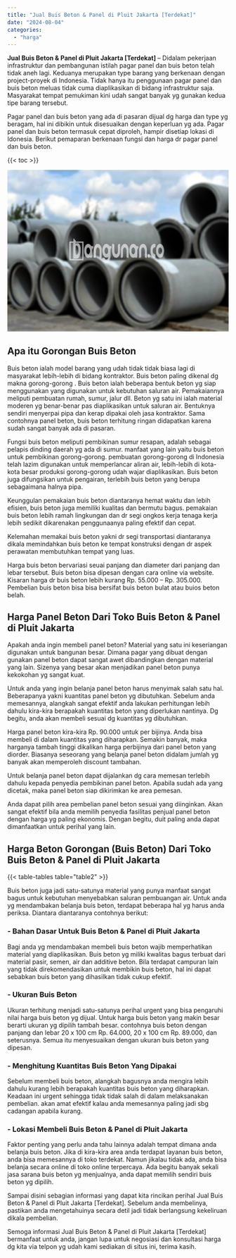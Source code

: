 ```yaml
---
title: "Jual Buis Beton & Panel di Pluit Jakarta [Terdekat]"
date: "2024-08-04"
categories: 
  - "harga"
---
```


**Jual Buis Beton & Panel di Pluit Jakarta \[Terdekat\]** – Didalam pekerjaan infrastruktur dan pembangunan istilah pagar panel dan buis beton telah tidak aneh lagi. Keduanya merupakan type barang yang berkenaan dengan project-proyek di Indonesia. Tidak hanya itu penggunaan pagar panel dan buis beton meluas tidak cuma diaplikasikan di bidang infrastruktur saja. Masyarakat tempat pemukiman kini udah sangat banyak yg gunakan kedua tipe barang tersebut.

Pagar panel dan buis beton yang ada di pasaran dijual dg harga dan type yg beragam, hal ini dibikin untuk disesuaikan dengan keperluan yg ada. Pagar panel dan buis beton termasuk cepat diproleh, hampir disetiap lokasi di Idonesia. Berikut pemaparan berkenaan fungsi dan harga dr pagar panel dan buis beton.

{{< toc >}}

![Jual Buis Beton & Panel di Pluit Jakarta [Terdekat]](/images/jual-panel-buis-beton-murah-36.png)

## Apa itu Gorongan Buis Beton

Buis beton ialah model barang yang udah tidak tidak biasa lagi di masyarakat lebih-lebih di bidang kontraktor. Buis beton paling dikenal dg makna gorong-gorong . Buis beton ialah beberapa bentuk beton yg siap menggunakan yang digunakan untuk kebutuhan saluran air. Pemakaiannya meliputi pembuatan rumah, sumur, jalur dll. Beton yg satu ini ialah material moderen yg benar-benar pas diaplikasikan untuk saluran air. Bentuknya sendiri menyerpai pipa dan kerap dipakai oleh jasa kontraktor. Sama contohnya panel beton, buis beton terhitung ringan didapatkan karena sudah sangat banyak ada di pasaran.

Fungsi buis beton meliputi pembikinan sumur resapan, adalah sebagai pelapis dinding daerah yg ada di sumur. manfaat yang lain yaitu buis beton untuk pembikinan gorong-gorong. pembuatan gorong-gorong di Indonesia telah lazim digunakan untuk memperlancar aliran air, lebih-lebih di kota-kota besar produksi gorong-gorong udah wajar diaplikasikan. Buis beton juga difungsikan untuk pengairan, terlebih buis beton yang berupa sebagaimana halnya pipa.

Keunggulan pemakaian buis beton diantaranya hemat waktu dan lebih efisien, buis beton juga memiliki kualitas dan bermutu bagus. pemakaian buis beton lebih ramah lingkungan dan dr segi ongkos kerja tenaga kerja lebih sedikit dikarenakan penggunaanya paling efektif dan cepat.

Kelemahan memakai buis beton yakni dr segi transportasi diantaranya dikala memindahkan buis beton ke tempat konstruksi dengan dr aspek perawatan membutuhkan tempat yang luas.

Harga buis beton bervariasi seuai panjang dan diameter dari panjang dan lebar tersebut. Buis beton bisa dipesan dengan cara online via website. Kisaran harga dr buis beton lebih kurang Rp. 55.000 – Rp. 305.000. Pembelian buis beton bisa bisa bersifat buis beton bulat atau buios beton belah.

## Harga Panel Beton Dari Toko Buis Beton & Panel di Pluit Jakarta

Apakah anda ingin membeli panel beton? Material yang satu ini keseriangan digunakan untuk bangunan besar. Dimana pagar yang dibuat dengan gunakan panel beton dapat sangat awet dibandingkan dengan material yang lain. Sizenya yang besar akan menjadikan panel beton punya kekokohan yg sangat kuat.

Untuk anda yang ingin belanja panel beton harus menyimak salah satu hal. Beberapanya yakni kuantitas panel beton yg dibutuhkan. Sebelum anda memesannya, alangkah sangat efektif anda lakukan perhitungan lebih dahulu kira-kira berapakah kuantitas beton yang diperlukan nantinya. Dg begitu, anda akan membeli sesuai dg kuantitas yg dibutuhkan.

Harga panel beton kira-kira Rp. 90.000 untuk per bijinya. Anda bisa membeli di dalam kuantitas yang diharapkan. Semakin banyak, maka harganya tambah tinggi dikalikan harga perbijinya dari panel beton yang diorder. Biasanya seseorang yang belanja panel beton didalam jumlah yg banyak akan memperoleh discount tambahan.

Untuk belanja panel beton dapat dijalankan dg cara memesan terlebih dahulu kepada penyedia pembikinan panel beton. Apabila sudah ada yang dicetak, maka panel beton siap dikirimkan ke area pemesan.

Anda dapat pilih area pembelian panel beton sesuai yang diinginkan. Akan sangat efektif bila anda memilih penyedia fasilitas penjual panel beton dengan harga yg paling ekonomis. Dengan begitu, duit paling anda dapat dimanfaatkan untuk perihal yang lain.

## Harga Beton Gorongan (Buis Beton) Dari Toko Buis Beton & Panel di Pluit Jakarta

{{< table-tables table="table2" >}}

Buis beton juga jadi satu-satunya material yang punya manfaat sangat bagus untuk kebutuhan menyebabkan saluran pembuangan air. Untuk anda yg mendambakan belanja buis beton, terdapat beberapa hal yg harus anda periksa. Diantara diantaranya contohnya berikut:

### \- Bahan Dasar Untuk Buis Beton & Panel di Pluit Jakarta

Bagi anda yg mendambakan membeli buis beton wajib memperhatikan material yang diaplikasikan. Buis beton yg miliki kwalitas bagus terbuat dari material pasir, semen, air dan additive beton. Bila terdapat campuran lain yang tidak direkomendasikan untuk membikin buis beton, hal ini dapat sebabkan buis beton yang dihasilkan tidak cukup efektif.

### \- Ukuran Buis Beton

Ukuran terhitung menjadi satu-satunya perihal urgent yang bisa pengaruhi nilai harga buis beton yg dijual. Untuk harga buis beton yang makin besar berarti ukuran yg dipilih tambah besar. contohnya buis beton dengan panjang dan lebar 20 x 100 cm Rp. 64.000, 20 x 100 cm Rp. 89.000, dan seterusnya. Semua itu menyesuaikan dengan ukuran buis beton yang dipesan.

### \- Menghitung Kuantitas Buis Beton Yang Dipakai

Sebelum membeli buis beton, alangkah bagusnya anda mengira lebih dahulu kurang lebih berapakah kuantitas buis beton yang diharapkan. Keadaan ini urgent sehingga tidak tidak salah di dalam melaksanakan pembelian. akan amat efektif kalau anda memesannya paling jadi sbg cadangan apabila kurang.

### \- Lokasi Membeli Buis Beton & Panel di Pluit Jakarta

Faktor penting yang perlu anda tahu lainnya adalah tempat dimana anda belanja buis beton. Jika di kira-kira area anda terdapat layanan buis beton, anda bisa memesannya di toko terdekat. Namun jikalau tidak ada, anda bisa belanja secara online di toko online terpercaya. Ada begitu banyak sekali jasa sarana buis beton yg menjualnya, anda dapat memilih sendiri buis beton yg dipilih.

Sampai disini sebagian informasi yang dapat kita rincikan perihal Jual Buis Beton & Panel di Pluit Jakarta \[Terdekat\]. Sebelum anda membelinya, pastikan anda mengetahuinya secara detil jadi tidak berlangsung kekeliruan dikala pembelian.

Semoga informasi Jual Buis Beton & Panel di Pluit Jakarta \[Terdekat\] bermanfaat untuk anda, jangan lupa untuk negosiasi dan konsultasi harga dg kita via telpon yg udah kami sediakan di situs ini, terima kasih.
